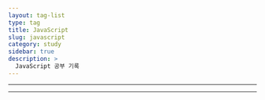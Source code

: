 ```yaml
---
layout: tag-list
type: tag
title: JavaScript
slug: javascript
category: study
sidebar: true
description: >
  JavaScript 공부 기록
---
```

---

---
